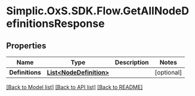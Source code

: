 # Simplic.OxS.SDK.Flow.GetAllNodeDefinitionsResponse

## Properties

Name | Type | Description | Notes
------------ | ------------- | ------------- | -------------
**Definitions** | [**List&lt;NodeDefinition&gt;**](NodeDefinition.md) |  | [optional] 

[[Back to Model list]](../README.md#documentation-for-models) [[Back to API list]](../README.md#documentation-for-api-endpoints) [[Back to README]](../README.md)


